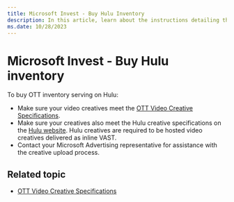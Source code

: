 ```yaml
---
title: Microsoft Invest - Buy Hulu Inventory
description: In this article, learn about the instructions detailing the process of buying Hulu inventory within the Microsoft Invest platform.
ms.date: 10/28/2023
---
```


# Microsoft Invest - Buy Hulu inventory

To buy OTT inventory serving on Hulu:

- Make sure your video creatives meet the [OTT Video Creative Specifications](ott-video-creative-specifications.md).
- Make sure your creatives also meet the Hulu creative specifications on the [Hulu website](https://hulu.disneyadvertising.com/ad-products/video-commercial/). Hulu creatives are required to be hosted video creatives delivered as inline VAST.
- Contact your Microsoft Advertising representative for assistance with the creative upload process.

## Related topic

- [OTT Video Creative Specifications](ott-video-creative-specifications.md)
